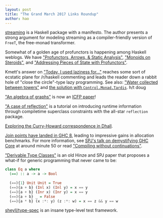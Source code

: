 ```yaml
---
layout: post
title: "The Grand March 2017 Links Roundup"
author: hao
---
```


[streaming](https://github.com/michaelt/streaming) is a Haskell package with a manifesto. The author presents a strong argument for modeling streaming as a compiler-friendly version of `FreeT`, the free-monad transformer.

Somewhat of a golden age of profunctors is happening among Haskell weblogs. We have ["Profunctors, Arrows, & Static Analysis"](http://elvishjerricco.github.io/2017/03/10/profunctors-arrows-and-static-analysis.html), ["Monoids on Steroids"](https://bartoszmilewski.com/2017/02/09/monoids-on-steroids/), and ["Addressing Pieces of State with Profunctors"](http://blog.sigfpe.com/2017/01/addressing-pieces-of-state-with.html).

Kmett's answer on ["Today, I used laziness for..."](https://www.reddit.com/r/haskell/comments/5xge0v/today_i_used_laziness_for/) reaches some sort of ecstatic plane for /r/haskell commenting and leads the reader down a rabbit hole of "close the circle"-type lazy programming. See also: ["Water collected between towers"](http://stackoverflow.com/questions/24414700/water-collected-between-towers) and [the solution with `Control.Monad.Tardis`](https://gist.github.com/paf31/9d84ecf6a6a9b69cdb597a390f25764d). h/t doug

["An algebra of graphs"](https://blogs.ncl.ac.uk/andreymokhov/an-algebra-of-graphs/) is now an [ICFP paper](https://blogs.ncl.ac.uk/andreymokhov/an-algebra-of-graphs/)!

["A case of reflection"](http://newartisans.com/2017/02/a-case-of-reflection/) is a tutorial on introducing runtime information through compiletime superclass constraints with the all-star `reflection` package.

[Exploring the Curry-Howard correspondence in Dhall](http://www.haskellforall.com/2017/02/the-curry-howard-correspondence-between.html).

[Join points have landed in GHC 8](https://perf.haskell.org/ghc/#revision/8d5cf8bf584fd4849917c29d82dcf46ee75dd035), leading to impressive gains in allocation benchmarks. For more information, see [SPJ's talk on demystifying GHC Core](https://www.youtube.com/watch?v=uR_VzYxvbxg) at around minute 50 or read ["Compiling without continuations"](https://www.microsoft.com/en-us/research/wp-content/uploads/2016/11/compiling-without-continuations.pdf).

["Derivable Type Classes"](https://dl.dropboxusercontent.com/u/430960/derive.pdf) is an old Hinze and SPJ paper that proposes a what-if for generic programming that never came to be:

```haskell
class Eq a where
  (==) :: a -> a -> Bool
  
  (==){1} Unit Unit = True
  (==){a + b} (Inl x) (Inl y) = x == y
  (==){a + b} (Inr x) (Inr y) = x == y
  (==){a + b} _ = False
  (==){a * b} (x :*: y) (z :*: w) = x == z && y == w
```

[sheyll/type-spec](https://github.com/sheyll/type-spec) is an insane type-level test framework.
